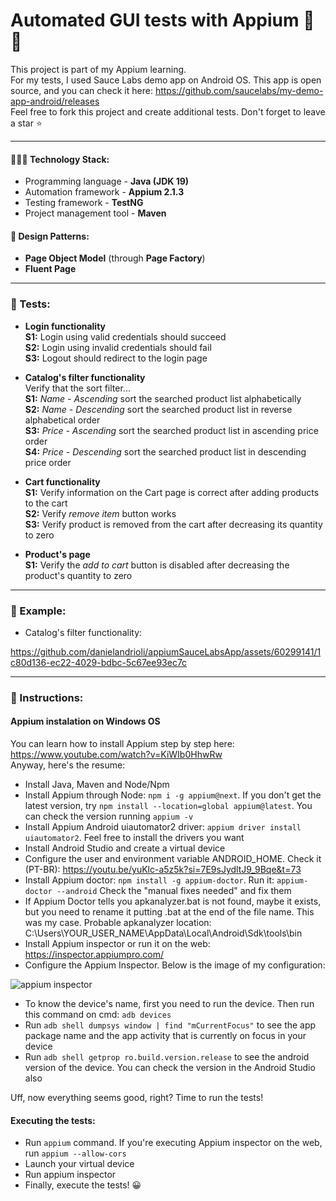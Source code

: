 # Automated GUI tests with Appium 📱🤖
This project is part of my Appium learning.  
For my tests, I used Sauce Labs demo app on Android OS. This app is open source, and you can check it here: https://github.com/saucelabs/my-demo-app-android/releases  
Feel free to fork this project and create additional tests. Don't forget to leave a star ⭐

***
#### 👨🏻‍💻 Technology Stack:
- Programming language - **Java (JDK 19)**
- Automation framework - **Appium 2.1.3**
- Testing framework - **TestNG**  
- Project management tool - **Maven**  

#### 🎨 Design Patterns:
- **Page Object Model** (through **Page Factory**)  
- **Fluent Page**

***
### 🧪 Tests:
- **Login functionality**  
  **S1:** Login using valid credentials should succeed  
  **S2:** Login using invalid credentials should fail  
  **S3:** Logout should redirect to the login page  

- **Catalog's filter functionality**  
   Verify that the sort filter...  
  **S1:** <em>Name - Ascending</em> sort the searched product list alphabetically  
  **S2:** <em>Name - Descending</em> sort the searched product list in reverse alphabetical order  
  **S3:** <em>Price - Ascending</em> sort the searched product list in ascending price order  
  **S4:** <em>Price - Descending</em> sort the searched product list in descending price order

- **Cart functionality**  
  **S1:** Verify information on the Cart page is correct after adding products to the cart  
  **S2:** Verify <em>remove item</em> button works  
  **S3:** Verify product is removed from the cart after decreasing its quantity to zero  

- **Product's page**  
  **S1:** Verify the <em>add to cart</em> button is disabled after decreasing the product's quantity to zero
  
***

### 🤖 Example:
- Catalog's filter functionality:  

https://github.com/danielandrioli/appiumSauceLabsApp/assets/60299141/1c80d136-ec22-4029-bdbc-5c67ee93ec7c  

***

### 📜 Instructions:
#### Appium instalation on Windows OS
You can learn how to install Appium step by step here: https://www.youtube.com/watch?v=KiWIb0HhwRw  
Anyway, here's the resume:
- Install Java, Maven and Node/Npm
- Install Appium through Node: `npm i -g appium@next`. If you don't get the latest version, try `npm install --location=global appium@latest`. You can check the version running `appium -v`
- Install Appium Android uiautomator2 driver: `appium driver install uiautomator2`. Feel free to install the drivers you want
- Install Android Studio and create a virtual device
- Configure the user and environment variable ANDROID_HOME. Check it (PT-BR): https://youtu.be/yuKlc-a5z5k?si=7E9sJydltJ9_9Bqe&t=73
- Install Appium doctor: `npm install -g appium-doctor`. Run it: `appium-doctor --android`
Check the "manual fixes needed" and fix them
- If Appium Doctor tells you apkanalyzer.bat is not found, maybe it exists, but you need to rename it putting .bat at the end of the file name. This was my case. Probable apkanalyzer location: C:\Users\YOUR_USER_NAME\AppData\Local\Android\Sdk\tools\bin
- Install Appium inspector or run it on the web: https://inspector.appiumpro.com/
- Configure the Appium Inspector. Below is the image of my configuration:

![appium inspector](https://github.com/danielandrioli/appiumSauceLabsApp/assets/60299141/48355216-1cfe-403b-b5d6-50a1a8f387eb)

- To know the device's name, first you need to run the device. Then run this command on cmd: `adb devices`
- Run `adb shell dumpsys window | find "mCurrentFocus"` to see the app package name and the app activity that is currently on focus in your device
- Run `adb shell getprop ro.build.version.release` to see the android version of the device. You can check the version in the Android Studio also

Uff, now everything seems good, right? Time to run the tests!

#### Executing the tests:
- Run `appium` command. If you're executing Appium inspector on the web, run `appium --allow-cors`
- Launch your virtual device
- Run appium inspector
- Finally, execute the tests! 😀
  
